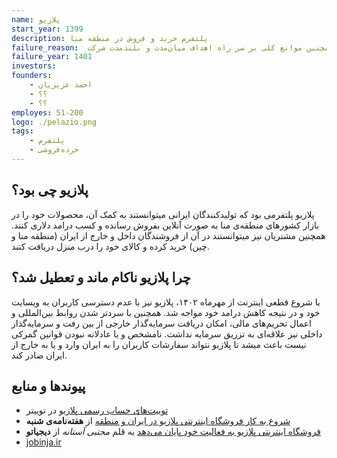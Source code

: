 ```yaml
---
name: پلازیو
start_year: 1399
description: پلتفرم خرید و فروش در منطقه منا 
failure_reason:  محدودیت‌های اینترنتی، بسته بودن راه‌های جذب سرمایه‌گذاری، موانع و آماده نبودن زیرساخت های گمرکات و همچنین موانع کلی بر سر راه اهداف میان‌مدت و بلندمدت شرکت
failure_year: 1401
investors: 
founders:
    - احمد عزیزیان
    - ؟؟
    - ؟؟
employes: 51-200
logo: ./pelazio.png
tags:
    - پلتفرم
    - خرده‌فروشی
---
```

## پلازیو چی بود؟
پلازیو پلتفرمی بود که تولیدکنندگان ایرانی میتوانستند به کمک آن، محصولات خود را در بازار کشورهای منطقه‌ی منا به صورت آنلاین بفروش رسانده و کسب درامد دلاری کنند.
همچنین مشتریان نیز میتوانستند در آن از فروشندگان داخل و خارج از ایران (منطقه منا و چین) خرید کرده و کالای خود را درب منزل دریافت کنند.

## چرا پلازیو ناکام ماند و تعطیل شد؟
با شروع قطعی اینترنت از مهرماه ۱۴۰۲، پلازیو نیز با عدم دسترسی کاربران به وبسایت خود و در نتیجه کاهش درامد خود مواجه شد.
همچنین با سردتر شدن روابط بین‌المللی و اعمال تحریم‌های مالی، امکان دریافت سرمایه‌گذار خارجی از بین رفت و سرمایه‌گذار داخلی نیز علاقه‌ای به تزریق سرمایه نداشت.
نامشخص و یا عادلانه نبودن قوانین گمرکی نیست باعث میشد تا پلازیو نتواند سفارشات کاربران را به ایران وارد و یا به خارج از ایران صادر کند.

## پیوند‌ها و منابع
* [توییت‌های حساب رسمی پلازیو](https://twitter.com/Pelazio_ir/status/1597885051202859008) در توییتر
* [شروع به کار فروشگاه اینترنتی پلازیو در ایران و منطقه](https://shanbemag.com/start-of-pelazio-online-store/) از **هفته‌نامه‌ی شنبه**
* [فروشگاه اینترنتی پلازیو به فعالیت خود پایان می‌دهد](https://digiato.com/article/2022/11/30/pelazio-closed-announce) به قلم *مجتبی آستانه* از **دیجیاتو** 
* [jobinja.ir](https://jobinja.ir/companies/pelazio/about)